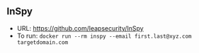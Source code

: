 ## InSpy

- URL: https://github.com/leapsecurity/InSpy
- To run: `docker run --rm inspy --email first.last@xyz.com targetdomain.com`
